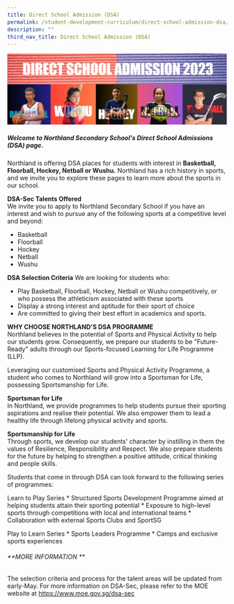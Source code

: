 ```yaml
---
title: Direct School Admission (DSA)
permalink: /student-development-curriculum/direct-school-admission-dsa/direct-school-admission-dsa/
description: ""
third_nav_title: Direct School Admission (DSA)
---
```

![](/images/dsa%20banner1.jpeg)
##### Welcome to Northland Secondary School's Direct School Admissions (DSA) page.
Northland is offering DSA places for students with interest in **Basketball, Floorball, Hockey, Netball or Wushu.** Northland has a rich history in sports, and we invite you to explore these pages to learn more about the sports in our school.

**DSA-Sec Talents Offered**  
We invite you to apply to Northland Secondary School if you have an interest and wish to pursue any of the following sports at a competitive level and beyond:
* Basketball
* Floorball
* Hockey
* Netball
* Wushu

**DSA Selection Criteria**
We are looking for students who:

* Play Basketball, Floorball, Hockey, Netball or Wushu competitively, or who possess the athleticism associated with these sports
* Display a strong interest and aptitude for their sport of choice
* Are committed to giving their best effort in academics and sports.

**WHY CHOOSE NORTHLAND'S DSA PROGRAMME**  
Northland believes in the potential of Sports and Physical Activity to help our students grow. Consequently, we prepare our students to be "Future-Ready" adults through our Sports-focused Learning for Life Programme (LLP). 

Leveraging our customised Sports and Physical Activity Programme, a student who comes to Northland will grow into a Sportsman for Life, possessing Sportsmanship for Life. 

**Sportsman for Life**  
In Northland, we provide programmes to help students pursue their sporting aspirations and realise their potential. We also empower them to lead a healthy life through lifelong physical activity and sports. 

**Sportsmanship for Life**  
Through sports, we develop our students' character by instilling in them the values of Resilience, Responsibility and Respect. We also prepare students for the future by helping to strengthen a positive attitude, critical thinking and people skills. 

Students that come in through DSA can look forward to the following series of programmes:

Learn to Play Series
    * Structured Sports Development Programme aimed at helping students attain their sporting potential
    * Exposure to high-level sports through competitions with local and international teams
    * Collaboration with external Sports Clubs and SportSG

Play to Learn Series
    * Sports Leaders Programme
    * Camps and exclusive sports experiences

###### **MORE INFORMATION   ** 
The selection criteria and process for the talent areas will be updated from early-May. For more information on DSA-Sec, please refer to the MOE website at https://www.moe.gov.sg/dsa-sec